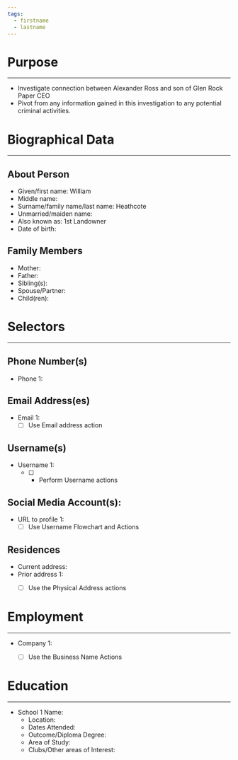 ```yaml
---
tags:
  - firstname
  - lastname
---
```

#  Purpose
---
- Investigate connection between Alexander Ross and son of Glen Rock Paper CEO
-  Pivot from any information gained in this investigation to any potential criminal activities.

# Biographical Data
---
## About Person 
- Given/first name: William 
- Middle name:
- Surname/family name/last name: Heathcote
- Unmarried/maiden name:
- Also known as: 1st Landowner
- Date of birth:

## Family Members
- Mother:
- Father:
- Sibling(s):
- Spouse/Partner:
- Child(ren):

# Selectors
---
## Phone Number(s)
- Phone 1: 
## Email Address(es)
- Email 1:
	- [ ] Use Email address action

## Username(s)
- Username 1:
	- [ ] - Perform Username actions

## Social Media Account(s):
- URL to profile 1:
	- [ ] Use Username Flowchart and Actions

## Residences
- Current address:
- Prior address 1:
	- [ ] Use the Physical Address actions


# Employment
---
- Company 1: 
	- [ ] Use the Business Name Actions


# Education
---
-  School 1 Name:
	- Location:
	- Dates Attended:
	- Outcome/Diploma Degree:
	- Area of Study:
	- Clubs/Other areas of Interest: